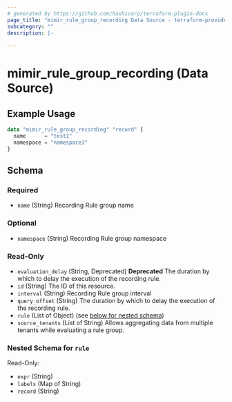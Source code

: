```yaml
---
# generated by https://github.com/hashicorp/terraform-plugin-docs
page_title: "mimir_rule_group_recording Data Source - terraform-provider-mimir"
subcategory: ""
description: |-
  
---
```


# mimir_rule_group_recording (Data Source)



## Example Usage

```terraform
data "mimir_rule_group_recording" "record" {
  name      = "test1"
  namespace = "namespace1"
}
```

<!-- schema generated by tfplugindocs -->
## Schema

### Required

- `name` (String) Recording Rule group name

### Optional

- `namespace` (String) Recording Rule group namespace

### Read-Only

- `evaluation_delay` (String, Deprecated) **Deprecated** The duration by which to delay the execution of the recording rule.
- `id` (String) The ID of this resource.
- `interval` (String) Recording Rule group interval
- `query_offset` (String) The duration by which to delay the execution of the recording rule.
- `rule` (List of Object) (see [below for nested schema](#nestedatt--rule))
- `source_tenants` (List of String) Allows aggregating data from multiple tenants while evaluating a rule group.

<a id="nestedatt--rule"></a>
### Nested Schema for `rule`

Read-Only:

- `expr` (String)
- `labels` (Map of String)
- `record` (String)


